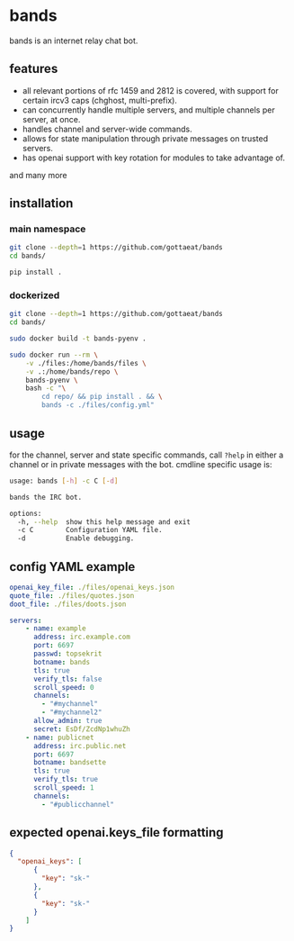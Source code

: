 # bands
bands is an internet relay chat bot.

## features
- all relevant portions of rfc 1459 and 2812 is covered, with support for
  certain ircv3 caps (chghost, multi-prefix).
- can concurrently handle multiple servers, and multiple channels per server, at
  once.
- handles channel and server-wide commands.
- allows for state manipulation through private messages on trusted servers.
- has openai support with key rotation for modules to take advantage of.

and many more

## installation
### main namespace
```sh
git clone --depth=1 https://github.com/gottaeat/bands
cd bands/

pip install .
```

### dockerized
```sh
git clone --depth=1 https://github.com/gottaeat/bands
cd bands/

sudo docker build -t bands-pyenv .

sudo docker run --rm \
    -v ./files:/home/bands/files \
    -v .:/home/bands/repo \
    bands-pyenv \
    bash -c "\
        cd repo/ && pip install . && \
        bands -c ./files/config.yml"

```

## usage
for the channel, server and state specific commands, call `?help` in either
a channel or in private messages with the bot. cmdline specific usage is:
```sh
usage: bands [-h] -c C [-d]

bands the IRC bot.

options:
  -h, --help  show this help message and exit
  -c C        Configuration YAML file.
  -d          Enable debugging.
```

## config YAML example
```yml
openai_key_file: ./files/openai_keys.json
quote_file: ./files/quotes.json
doot_file: ./files/doots.json

servers:
    - name: example
      address: irc.example.com
      port: 6697
      passwd: topsekrit
      botname: bands
      tls: true
      verify_tls: false
      scroll_speed: 0
      channels:
        - "#mychannel"
        - "#mychannel2"
      allow_admin: true
      secret: EsDf/ZcdNp1whuZh
    - name: publicnet
      address: irc.public.net
      port: 6697
      botname: bandsette
      tls: true
      verify_tls: true
      scroll_speed: 1
      channels:
        - "#publicchannel"
```

## expected openai.keys_file formatting
```json
{
  "openai_keys": [
      {
        "key": "sk-"
      },
      {
        "key": "sk-"
      }
    ]
}
```

